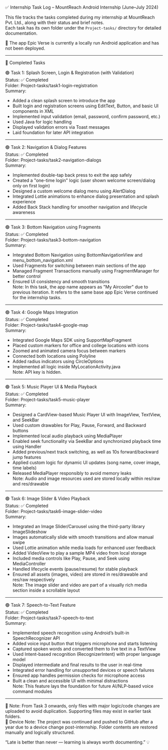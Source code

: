 ✅ Internship Task Log – MountReach Android Internship (June–July 2024)

This file tracks the tasks completed during my internship at MountReach Pvt. Ltd., along with their status and brief notes.  
Each task has its own folder under the `Project-tasks/` directory for detailed documentation.

📱 The app Epic Verse is currently a locally run Android application and has not been deployed.

------------------------------------------------------------

📌 Completed Tasks

🟢 Task 1: Splash Screen, Login & Registration (with Validation)  
Status: ✅ Completed  
Folder: Project-tasks/task1-login-registration  
Summary:
- Added a clean splash screen to introduce the app  
- Built login and registration screens using EditText, Button, and basic UI components in XML  
- Implemented input validation (email, password, confirm password, etc.)  
- Used Java for logic handling  
- Displayed validation errors via Toast messages  
- Laid foundation for later API integration

------------------------------------------------------------

🟢 Task 2: Navigation & Dialog Features  
Status: ✅ Completed  
Folder: Project-tasks/task2-navigation-dialogs  
Summary:
- Implemented double-tap back press to exit the app safely  
- Created a "one-time login" logic (user shown welcome screen/dialog only on first login)  
- Designed a custom welcome dialog menu using AlertDialog  
- Integrated Lottie animations to enhance dialog presentation and splash experience  
- Added Back Stack handling for smoother navigation and lifecycle awareness

------------------------------------------------------------

🟢 Task 3: Bottom Navigation using Fragments  
Status: ✅ Completed  
Folder: Project-tasks/task3-bottom-navigation  
Summary:
- Integrated Bottom Navigation using BottomNavigationView and menu_bottom_navigation.xml  
- Used Fragments for switching between main sections of the app  
- Managed Fragment Transactions manually using FragmentManager for better control  
- Ensured UI consistency and smooth transitions  
Note: In this task, the app name appears as "My Aircooler" due to previous iteration. It refers to the same base app Epic Verse continued for the internship tasks.

------------------------------------------------------------

🟢 Task 4: Google Maps Integration  
Status: ✅ Completed  
Folder: Project-tasks/task4-google-map  
Summary:
- Integrated Google Maps SDK using SupportMapFragment  
- Placed custom markers for office and college locations with icons  
- Zoomed and animated camera focus between markers  
- Connected both locations using Polyline  
- Added radius indicators using CircleOptions  
- Implemented all logic inside MyLocationActivity.java  
Note: API key is hidden.

------------------------------------------------------------

🟢 Task 5: Music Player UI & Media Playback  
Status: ✅ Completed  
Folder: Project-tasks/task5-music-player  
Summary:
- Designed a CardView-based Music Player UI with ImageView, TextView, and SeekBar  
- Used custom drawables for Play, Pause, Forward, and Backward buttons  
- Implemented local audio playback using MediaPlayer  
- Enabled seek functionality via SeekBar and synchronized playback time using Handler  
- Added previous/next track switching, as well as 10s forward/backward jump features  
- Applied custom logic for dynamic UI updates (song name, cover image, time labels)  
- Released MediaPlayer responsibly to avoid memory leaks  
Note: Audio and image resources used are stored locally within res/raw and res/drawable

------------------------------------------------------------

🟢 Task 6: Image Slider & Video Playback  
Status: ✅ Completed  
Folder: Project-tasks/task6-image-slider-video  
Summary:
- Integrated an Image Slider/Carousel using the third-party library ImageSlideshow  
- Images automatically slide with smooth transitions and allow manual swipe  
- Used Lottie animation while media loads for enhanced user feedback  
- Added VideoView to play a sample MP4 video from local storage  
- Included media controls like Play, Pause, and Seek using MediaController  
- Handled lifecycle events (pause/resume) for stable playback  
- Ensured all assets (images, video) are stored in res/drawable and res/raw respectively  
Note: The image slider and video are part of a visually rich media section inside a scrollable layout

------------------------------------------------------------

🟢 Task 7: Speech-to-Text Feature  
Status: ✅ Completed  
Folder: Project-tasks/task7-speech-to-text  
Summary:
- Implemented speech recognition using Android’s built-in SpeechRecognizer API  
- Added voice input button that triggers microphone and starts listening  
- Captured spoken words and converted them to live text in a TextView  
- Used Intent-based recognition (RecognizerIntent) with proper language model  
- Displayed intermediate and final results to the user in real-time  
- Integrated error handling for unsupported devices or speech failures  
- Ensured app handles permission checks for microphone access  
- Built a clean and accessible UI with minimal distractions  
Note: This feature lays the foundation for future AI/NLP-based voice command modules

------------------------------------------------------------

📂 Note: From Task 3 onwards, only files with major logic/code changes are uploaded to avoid duplication. Supporting files may exist in earlier task folders.  
📱 Device Note: The project was continued and pushed to GitHub after a year due to a device change post-internship. Folder contents are restored manually and logically structured.

“Late is better than never — learning is always worth documenting.” 💡

